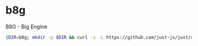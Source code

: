 # b8g
B8G - Big Engine

```bash
(DIR=b8g; mkdir -p $DIR && curl -s -L https://github.com/just-js/just/archive/current.tar.gz | tar -xvz -C $DIR --strip-components 1)
```
